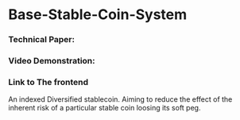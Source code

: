 # Base-Stable-Coin-System

### Technical Paper:
### Video Demonstration:
### Link to The frontend

An indexed Diversified stablecoin. Aiming to reduce the effect of the inherent risk of a particular stable coin loosing its soft peg. 
